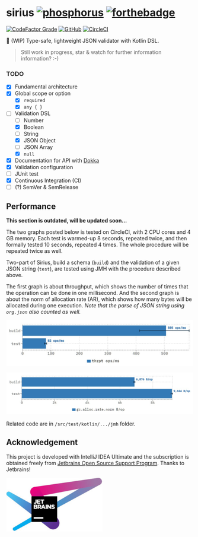 # sirius [![phosphorus](https://forthebadge.com/images/badges/built-with-love.svg)](https://forthebadge.com)  [![forthebadge](https://forthebadge.com/images/badges/powered-by-electricity.svg)](https://forthebadge.com)

[![CodeFactor Grade](https://img.shields.io/codefactor/grade/github/Ray-Eldath/sirius/master?style=flat-square)](https://www.codefactor.io/repository/github/ray-eldath/sirius) [![GitHub](https://img.shields.io/github/license/Ray-Eldath/sirius?style=flat-square)](https://github.com/Ray-Eldath/sirius/blob/master/LICENSE) [![CircleCI](https://img.shields.io/circleci/build/github/Ray-Eldath/sirius?logo=circleci&style=flat-square)](https://circleci.com/gh/Ray-Eldath/workflows/sirius/tree/master) 

:construction: (WIP) Type-safe, lightweight JSON validator with Kotlin DSL.

> Still work in progress, star & watch for further information information? :-)

### TODO

 - [X] Fundamental architecture
 - [X] Global scope or option
   - [X] `required`
   - [X] `any { }`
 - [ ] Validation DSL
   - [ ] Number
   - [X] Boolean
   - [ ] String
   - [X] JSON Object
   - [ ] JSON Array
   - [X] `null`
 - [X] Documentation for API with [Dokka](https://github.com/Kotlin/dokka)
 - [X] Validation configuration
 - [ ] JUnit test
 - [X] Continuous Integration (CI)
 - [ ] (?) SemVer & SemRelease

## Performance

**This section is outdated, will be updated soon...**

The two graphs posted below is tested on CircleCI, with 2 CPU cores and 4 GB memory. Each test is warmed-up 8 seconds, repeated twice, and then formally tested 10 seconds, repeated 4 times. The whole procedure will be repeated twice as well. 

Two-part of Sirius, build a schema (`build`) and the validation of a given JSON string (`test`), are tested using JMH with the procedure described above.

The first graph is about throughput, which shows the number of times that the operation can be done in one millisecond. And the second graph is about the norm of allocation rate (AR), which shows how many bytes will be allocated during one execution. *Note that the parse of JSON string using `org.json` also counted as well.*

![Performance: Throughput](img/perf-thrpt.jpg)

![Performance: Allocation Rate per operation](img/perf-ar-norm.jpg)


Related code are in `/src/test/kotlin/.../jmh` folder.

## Acknowledgement

This project is developed with IntelliJ IDEA Ultimate and the subscription is obtained freely from [Jetbrains Open Source Support Program](https://www.jetbrains.com/community/opensource/). Thanks to Jetbrains!

[![Jetbrains logo](img/jetbrains-variant-4.jpg)](https://www.jetbrains.com/?from=sirius)